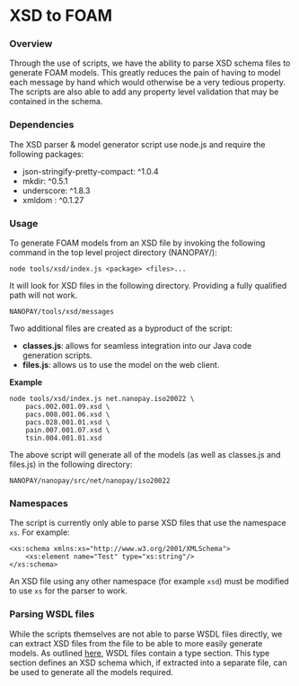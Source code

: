 # XSD to FOAM

### Overview

Through the use of scripts, we have the ability to parse XSD schema files to generate FOAM models. This greatly reduces the pain of having to model each message by hand which would otherwise be a very tedious property.
The scripts are also able to add any property level validation that may be contained in the schema.

### Dependencies

The XSD parser & model generator script use node.js and require the following packages:
<ul>
	<li>json-stringify-pretty-compact: ^1.0.4</li>
	<li>mkdir: ^0.5.1</li>
	<li>underscore: ^1.8.3</li>
	<li>xmldom : ^0.1.27</li>
</ul>

### Usage

To generate FOAM models from an XSD file by invoking the following command in the top level project directory (NANOPAY/):

```
node tools/xsd/index.js <package> <files>...
```

It will look for XSD files in the following directory. Providing a fully qualified path will not work.

```
NANOPAY/tools/xsd/messages
```

Two additional files are created as a byproduct of the script:
<ul>
	<li><b>classes.js</b>: allows for seamless integration into our Java code generation scripts.</li>
	<li><b>files.js</b>: allows us to use the model on the web client.</li>
</ul>

**Example**

```
node tools/xsd/index.js net.nanopay.iso20022 \
	pacs.002.001.09.xsd \
	pacs.008.001.06.xsd \
	pacs.028.001.01.xsd \
	pain.007.001.07.xsd \
	tsin.004.001.01.xsd

```

The above script will generate all of the models (as well as classes.js and files.js) in the following directory:
```
NANOPAY/nanopay/src/net/nanopay/iso20022
```

### Namespaces

The script is currently only able to parse XSD files that use the namespace `xs`. For example:

```
<xs:schema xmlns:xs="http://www.w3.org/2001/XMLSchema">
	<xs:element name="Test" type="xs:string"/>
</xs:schema>
```

An XSD file using any other namespace (for example `xsd`) must be modified to use `xs` for the parser to work.

### Parsing WSDL files

While the scripts themselves are not able to parse WSDL files directly, we can extract XSD files from the file to be able to more easily generate models. As outlined [here](https://www.w3schools.com/xml/xml_wsdl.asp), WSDL files contain a type section. This type section defines an XSD schema which, if extracted into a separate file, can be used to generate all the models required.

